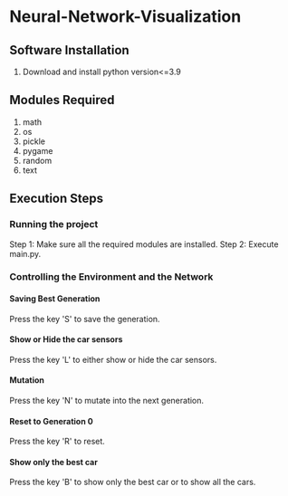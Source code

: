 # Neural-Network-Visualization

## Software Installation

1. Download and install python version<=3.9

## Modules Required

1. math
2. os
3. pickle
4. pygame
5. random
6. text

## Execution Steps

### Running the project
Step 1: Make sure all the required modules are installed.
Step 2: Execute main.py.
 
### Controlling the Environment and the Network

#### Saving Best Generation
Press the key 'S' to save the generation.

#### Show or Hide the car sensors
Press the key 'L' to either show or hide the car sensors.

#### Mutation
Press the key 'N' to mutate into the next generation.

#### Reset to Generation 0
Press the key 'R' to reset.

#### Show only the best car
Press the key 'B' to show only the best car or to show all the cars.
